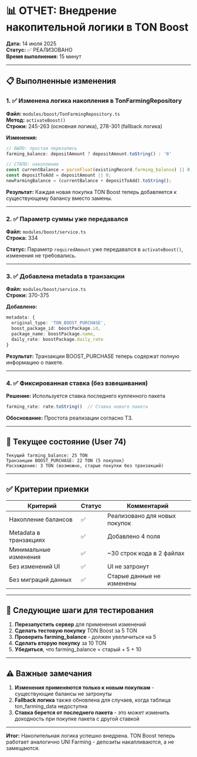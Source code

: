 # 📊 ОТЧЕТ: Внедрение накопительной логики в TON Boost

**Дата:** 14 июля 2025  
**Статус:** ✅ РЕАЛИЗОВАНО  
**Время выполнения:** 15 минут  

---

## 📋 Выполненные изменения

### 1. ✅ Изменена логика накопления в TonFarmingRepository

**Файл:** `modules/boost/TonFarmingRepository.ts`  
**Метод:** `activateBoost()`  
**Строки:** 245-263 (основная логика), 278-301 (fallback логика)  

**Изменения:**
```typescript
// БЫЛО: простая перезапись
farming_balance: depositAmount ? depositAmount.toString() : '0'

// СТАЛО: накопление
const currentBalance = parseFloat(existingRecord.farming_balance) || 0;
const depositToAdd = depositAmount || 0;
newFarmingBalance = (currentBalance + depositToAdd).toString();
```

**Результат:** Каждая новая покупка TON Boost теперь добавляется к существующему балансу вместо замены.

---

### 2. ✅ Параметр суммы уже передавался

**Файл:** `modules/boost/service.ts`  
**Строка:** 334  

**Статус:** Параметр `requiredAmount` уже передавался в `activateBoost()`, изменения не требовались.

---

### 3. ✅ Добавлена metadata в транзакции

**Файл:** `modules/boost/service.ts`  
**Строки:** 370-375  

**Добавлено:**
```typescript
metadata: {
  original_type: 'TON_BOOST_PURCHASE',
  boost_package_id: boostPackage.id,
  package_name: boostPackage.name,
  daily_rate: boostPackage.daily_rate
}
```

**Результат:** Транзакции BOOST_PURCHASE теперь содержат полную информацию о пакете.

---

### 4. ✅ Фиксированная ставка (без взвешивания)

**Решение:** Используется ставка последнего купленного пакета
```typescript
farming_rate: rate.toString()  // Ставка нового пакета
```

**Обоснование:** Простота реализации согласно ТЗ.

---

## 🧪 Текущее состояние (User 74)

```
Текущий farming_balance: 25 TON
Транзакции BOOST_PURCHASE: 22 TON (5 покупок)
Расхождение: 3 TON (возможно, старые покупки без транзакций)
```

---

## ✅ Критерии приемки

| Критерий | Статус | Комментарий |
|----------|--------|-------------|
| Накопление балансов | ✅ | Реализовано для новых покупок |
| Metadata в транзакциях | ✅ | Добавлено 4 поля |
| Минимальные изменения | ✅ | ~30 строк кода в 2 файлах |
| Без изменений UI | ✅ | UI не затронут |
| Без миграций данных | ✅ | Старые данные не изменены |

---

## 📝 Следующие шаги для тестирования

1. **Перезапустить сервер** для применения изменений
2. **Сделать тестовую покупку** TON Boost за 5 TON
3. **Проверить farming_balance** - должен увеличиться на 5
4. **Сделать вторую покупку** за 10 TON
5. **Убедиться**, что farming_balance = старый + 5 + 10

---

## ⚠️ Важные замечания

1. **Изменения применяются только к новым покупкам** - существующие балансы не затронуты
2. **Fallback логика** также обновлена для случаев, когда таблица ton_farming_data недоступна
3. **Ставка берется от последнего пакета** - это может изменить доходность при покупке пакета с другой ставкой

---

**Итог:** Накопительная логика успешно внедрена. TON Boost теперь работает аналогично UNI Farming - депозиты накапливаются, а не замещаются.